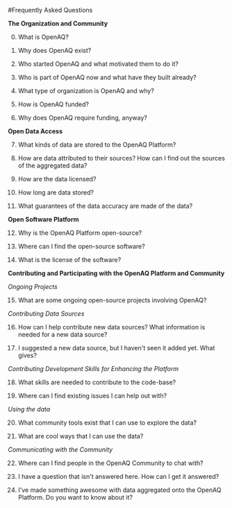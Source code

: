#Frequently Asked Questions

 **The Organization and Community**

0. What is OpenAQ?

1. Why does OpenAQ exist?

2. Who started OpenAQ and what motivated them to do it?

3. Who is part of OpenAQ now and what have they built already?

4. What type of organization is OpenAQ and why?

5. How is OpenAQ funded?

6. Why does OpenAQ require funding, anyway?



 **Open Data Access**

7. What kinds of data are stored to the OpenAQ Platform?

8. How are data attributed to their sources? How can I find out the sources of the aggregated data?

9. How are the data licensed?

10. How long are data stored?

11. What guarantees of the data accuracy are made of the data? 



 **Open Software Platform** 

12. Why is the OpenAQ Platform open-source?

13. Where can I find the open-source software?

14. What is the license of the software?

 
 
 **Contributing and Participating with the OpenAQ Platform and Community**

 _Ongoing Projects_

15. What are some ongoing open-source projects involving OpenAQ?

 _Contributing Data Sources_

16. How can I help contribute new data sources? What information is needed for a new data source?

17. I suggested a new data source, but I haven't seen it added yet. What gives?



 _Contributing Development Skills for Enhancing the Platform_

18. What skills are needed to contribute to the code-base? 

19. Where can I find existing issues I can help out with?


 _Using the data_

20. What community tools exist that I can use to explore the data?

21. What are cool ways that I can use the data?



 _Communicating with the Community_

22. Where can I find people in the OpenAQ Community to chat with? 

23. I have a question that isn't answered here. How can I get it answered?

24. I've made something awesome with data aggregated onto the OpenAQ Platform. Do you want to know about it?
